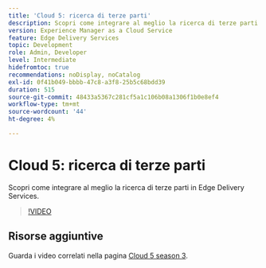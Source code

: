 ```yaml
---
title: 'Cloud 5: ricerca di terze parti'
description: Scopri come integrare al meglio la ricerca di terze parti in Edge Delivery Services.
version: Experience Manager as a Cloud Service
feature: Edge Delivery Services
topic: Development
role: Admin, Developer
level: Intermediate
hidefromtoc: true
recommendations: noDisplay, noCatalog
exl-id: 0f41b049-bbbb-47c8-a3f8-25b5c68bdd39
duration: 515
source-git-commit: 48433a5367c281cf5a1c106b08a1306f1b0e8ef4
workflow-type: tm+mt
source-wordcount: '44'
ht-degree: 4%

---
```


# Cloud 5: ricerca di terze parti

Scopri come integrare al meglio la ricerca di terze parti in Edge Delivery Services.

>[!VIDEO](https://video.tv.adobe.com/v/3452624?quality=12&learn=on&captions=ita)

## Risorse aggiuntive

Guarda i video correlati nella pagina [Cloud 5 season 3](../cloud5-season-3.md).
